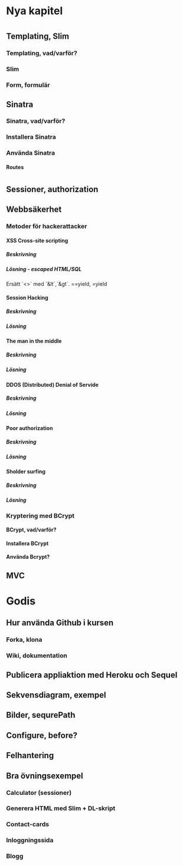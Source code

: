 # Nya kapitel
#
## Templating, Slim
### Templating, vad/varför?
### Slim
### Form, formulär
## Sinatra
### Sinatra, vad/varför?
### Installera Sinatra
### Använda Sinatra
#### Routes
#
#
#
## Sessioner, authorization
## Webbsäkerhet
### Metoder för hackerattacker
#### XSS Cross-site scripting 
##### Beskrivning
##### Lösning - escaped HTML/SQL
Ersätt ´<>´ med ´&lt´,´&gt´. ==yield, =yield

#### Session Hacking
##### Beskrivning
##### Lösning
#### The man in the middle
##### Beskrivning
##### Lösning
#### DDOS (Distributed) Denial of Servide
##### Beskrivning
##### Lösning
#### Poor authorization
##### Beskrivning
##### Lösning
#### Sholder surfing
##### Beskrivning
##### Lösning
### Kryptering med BCrypt
#### BCrypt, vad/varför?
#### Installera BCrypt
####  Använda Bcrypt?
## MVC
# Godis
## Hur använda Github i kursen
### Forka, klona
### Wiki, dokumentation
## Publicera appliaktion med Heroku och Sequel
## Sekvensdiagram, exempel
## Bilder, sequrePath
## Configure, before?
## Felhantering
## Bra övningsexempel
### Calculator (sessioner)
### Generera HTML med Slim + DL-skript
### Contact-cards
### Inloggningssida
### Blogg